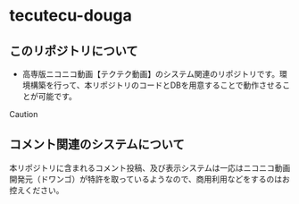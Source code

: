 # tecutecu-douga
## このリポジトリについて
- 高専版ニコニコ動画【テクテク動画】のシステム関連のリポジトリです。環境構築を行って、本リポジトリのコードとDBを用意することで動作させることが可能です。

> [!CAUTION]
> ## コメント関連のシステムについて
> 本リポジトリに含まれるコメント投稿、及び表示システムは一応はニコニコ動画開発元（ドワンゴ）が特許を取っているようなので、商用利用などをするのはお控えください。
